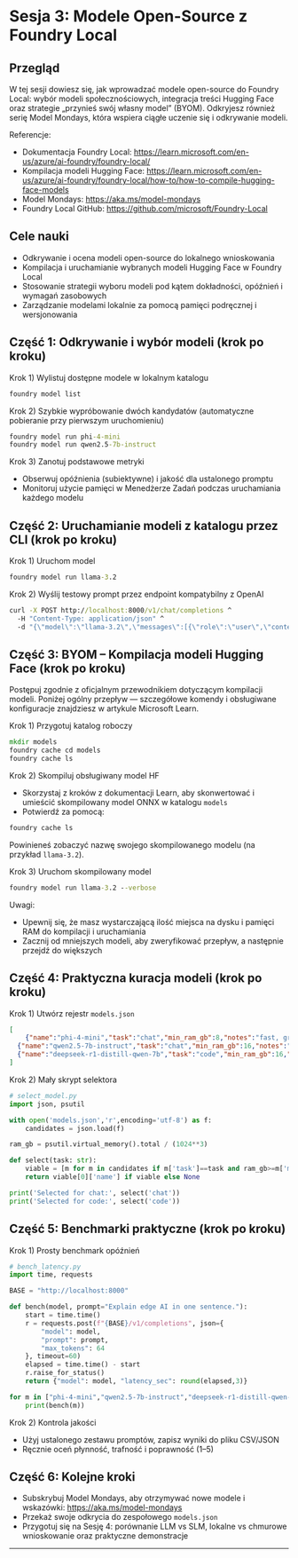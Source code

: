 <!--
CO_OP_TRANSLATOR_METADATA:
{
  "original_hash": "eb6ccbc99954b9db058c3fabdbf39cc5",
  "translation_date": "2025-09-22T13:36:12+00:00",
  "source_file": "Module08/03.OpenSourceModels.md",
  "language_code": "pl"
}
-->
# Sesja 3: Modele Open-Source z Foundry Local

## Przegląd

W tej sesji dowiesz się, jak wprowadzać modele open-source do Foundry Local: wybór modeli społecznościowych, integracja treści Hugging Face oraz strategie „przynieś swój własny model” (BYOM). Odkryjesz również serię Model Mondays, która wspiera ciągłe uczenie się i odkrywanie modeli.

Referencje:
- Dokumentacja Foundry Local: https://learn.microsoft.com/en-us/azure/ai-foundry/foundry-local/
- Kompilacja modeli Hugging Face: https://learn.microsoft.com/en-us/azure/ai-foundry/foundry-local/how-to/how-to-compile-hugging-face-models
- Model Mondays: https://aka.ms/model-mondays
- Foundry Local GitHub: https://github.com/microsoft/Foundry-Local

## Cele nauki
- Odkrywanie i ocena modeli open-source do lokalnego wnioskowania
- Kompilacja i uruchamianie wybranych modeli Hugging Face w Foundry Local
- Stosowanie strategii wyboru modeli pod kątem dokładności, opóźnień i wymagań zasobowych
- Zarządzanie modelami lokalnie za pomocą pamięci podręcznej i wersjonowania

## Część 1: Odkrywanie i wybór modeli (krok po kroku)

Krok 1) Wylistuj dostępne modele w lokalnym katalogu  
```cmd
foundry model list
```
  
Krok 2) Szybkie wypróbowanie dwóch kandydatów (automatyczne pobieranie przy pierwszym uruchomieniu)  
```cmd
foundry model run phi-4-mini
foundry model run qwen2.5-7b-instruct
```
  
Krok 3) Zanotuj podstawowe metryki  
- Obserwuj opóźnienia (subiektywne) i jakość dla ustalonego promptu  
- Monitoruj użycie pamięci w Menedżerze Zadań podczas uruchamiania każdego modelu  

## Część 2: Uruchamianie modeli z katalogu przez CLI (krok po kroku)

Krok 1) Uruchom model  
```cmd
foundry model run llama-3.2
```
  
Krok 2) Wyślij testowy prompt przez endpoint kompatybilny z OpenAI  
```cmd
curl -X POST http://localhost:8000/v1/chat/completions ^
  -H "Content-Type: application/json" ^
  -d "{\"model\":\"llama-3.2\",\"messages\":[{\"role\":\"user\",\"content\":\"Say hello in 5 words.\"}]}"

```
  

## Część 3: BYOM – Kompilacja modeli Hugging Face (krok po kroku)

Postępuj zgodnie z oficjalnym przewodnikiem dotyczącym kompilacji modeli. Poniżej ogólny przepływ — szczegółowe komendy i obsługiwane konfiguracje znajdziesz w artykule Microsoft Learn.

Krok 1) Przygotuj katalog roboczy  
```cmd
mkdir models
foundry cache cd models
foundry cache ls
```
  
Krok 2) Skompiluj obsługiwany model HF  
- Skorzystaj z kroków z dokumentacji Learn, aby skonwertować i umieścić skompilowany model ONNX w katalogu `models`  
- Potwierdź za pomocą:  
```cmd
foundry cache ls
```
  
Powinieneś zobaczyć nazwę swojego skompilowanego modelu (na przykład `llama-3.2`).  

Krok 3) Uruchom skompilowany model  
```cmd
foundry model run llama-3.2 --verbose
```
  
Uwagi:  
- Upewnij się, że masz wystarczającą ilość miejsca na dysku i pamięci RAM do kompilacji i uruchamiania  
- Zacznij od mniejszych modeli, aby zweryfikować przepływ, a następnie przejdź do większych  

## Część 4: Praktyczna kuracja modeli (krok po kroku)

Krok 1) Utwórz rejestr `models.json`  
```json
[
    {"name":"phi-4-mini","task":"chat","min_ram_gb":8,"notes":"fast, great for general chat"},
  {"name":"qwen2.5-7b-instruct","task":"chat","min_ram_gb":16,"notes":"larger context, good reasoning"},
  {"name":"deepseek-r1-distill-qwen-7b","task":"code","min_ram_gb":16,"notes":"coding-oriented"}
]
```
  
Krok 2) Mały skrypt selektora  
```python
# select_model.py
import json, psutil

with open('models.json','r',encoding='utf-8') as f:
    candidates = json.load(f)

ram_gb = psutil.virtual_memory().total / (1024**3)

def select(task: str):
    viable = [m for m in candidates if m['task']==task and ram_gb>=m['min_ram_gb']]
    return viable[0]['name'] if viable else None

print('Selected for chat:', select('chat'))
print('Selected for code:', select('code'))
```
  

## Część 5: Benchmarki praktyczne (krok po kroku)

Krok 1) Prosty benchmark opóźnień  
```python
# bench_latency.py
import time, requests

BASE = "http://localhost:8000"

def bench(model, prompt="Explain edge AI in one sentence."):
    start = time.time()
    r = requests.post(f"{BASE}/v1/completions", json={
        "model": model,
        "prompt": prompt,
        "max_tokens": 64
    }, timeout=60)
    elapsed = time.time() - start
    r.raise_for_status()
    return {"model": model, "latency_sec": round(elapsed,3)}

for m in ["phi-4-mini","qwen2.5-7b-instruct","deepseek-r1-distill-qwen-7b"]:
    print(bench(m))
```
  
Krok 2) Kontrola jakości  
- Użyj ustalonego zestawu promptów, zapisz wyniki do pliku CSV/JSON  
- Ręcznie oceń płynność, trafność i poprawność (1–5)  

## Część 6: Kolejne kroki
- Subskrybuj Model Mondays, aby otrzymywać nowe modele i wskazówki: https://aka.ms/model-mondays  
- Przekaż swoje odkrycia do zespołowego `models.json`  
- Przygotuj się na Sesję 4: porównanie LLM vs SLM, lokalne vs chmurowe wnioskowanie oraz praktyczne demonstracje  

---

